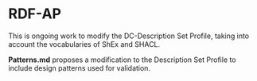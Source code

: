 # RDF-AP

This is ongoing work to modify the DC-Description Set Profile, taking into account the vocabularies of ShEx and SHACL.

**Patterns.md** proposes a modification to the Description Set Profile to include design patterns used for validation.
